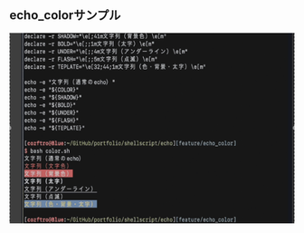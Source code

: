 ## echo_colorサンプル
![echo_color](https://github.com/Cozftro/portfolio/blob/main/shellscript/echo/docs/echo_color.gif?raw=true)

